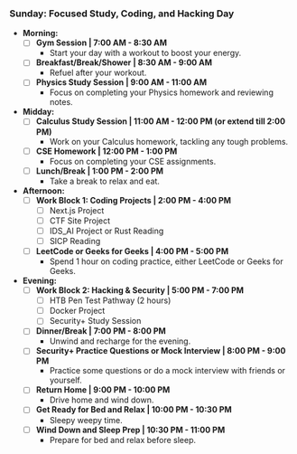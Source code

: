 ### **Sunday: Focused Study, Coding, and Hacking Day**

- **Morning:**
    - [ ] **Gym Session | 7:00 AM - 8:30 AM**
        - Start your day with a workout to boost your energy.
    - [ ] **Breakfast/Break/Shower | 8:30 AM - 9:00 AM**
        - Refuel after your workout.
    - [ ] **Physics Study Session | 9:00 AM - 11:00 AM**
        - Focus on completing your Physics homework and reviewing notes.

- **Midday:**
    - [ ] **Calculus Study Session | 11:00 AM - 12:00 PM (or extend till 2:00 PM)**
        - Work on your Calculus homework, tackling any tough problems.
    - [ ] **CSE Homework | 12:00 PM - 1:00 PM**
        - Focus on completing your CSE assignments.
    - [ ] **Lunch/Break | 1:00 PM - 2:00 PM**
        - Take a break to relax and eat.

- **Afternoon:**
    - [ ] **Work Block 1: Coding Projects | 2:00 PM - 4:00 PM**
        - [ ] Next.js Project
        - [ ] CTF Site Project
        - [ ] IDS_AI Project or Rust Reading
        - [ ] SICP Reading
    - [ ] **LeetCode or Geeks for Geeks | 4:00 PM - 5:00 PM**
        - Spend 1 hour on coding practice, either LeetCode or Geeks for Geeks.

- **Evening:**
    - [ ] **Work Block 2: Hacking & Security | 5:00 PM - 7:00 PM**
        - [ ] HTB Pen Test Pathway (2 hours)
        - [ ] Docker Project
        - [ ] Security+ Study Session
    - [ ] **Dinner/Break | 7:00 PM - 8:00 PM**
        - Unwind and recharge for the evening.
    - [ ] **Security+ Practice Questions or Mock Interview | 8:00 PM - 9:00 PM**
        - Practice some questions or do a mock interview with friends or yourself.
    - [ ] **Return Home | 9:00 PM - 10:00 PM**
        - Drive home and wind down.
    - [ ] **Get Ready for Bed and Relax | 10:00 PM - 10:30 PM**
        - Sleepy weepy time.
    - [ ] **Wind Down and Sleep Prep | 10:30 PM - 11:00 PM**
        - Prepare for bed and relax before sleep.
